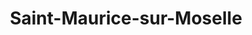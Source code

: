 ---
title: Saint-Maurice-sur-Moselle
url: /saint-maurice-sur-moselle/
latitude: 47.847
longitude: 6.86
---